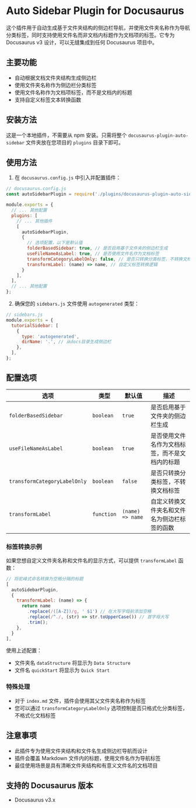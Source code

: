 # Auto Sidebar Plugin for Docusaurus

这个插件用于自动生成基于文件夹结构的侧边栏导航，并使用文件夹名称作为导航分类标签，同时支持使用文件名而非文档内标题作为文档项的标签。它专为 Docusaurus v3 设计，可以无缝集成到任何 Docusaurus 项目中。

## 主要功能

- 自动根据文档文件夹结构生成侧边栏
- 使用文件夹名称作为侧边栏分类标签
- 使用文件名称作为文档项标签，而不是文档内的标题
- 支持自定义标签文本转换函数

## 安装方法

这是一个本地插件，不需要从 npm 安装。只需将整个 `docusaurus-plugin-auto-sidebar` 文件夹放在您项目的 `plugins` 目录下即可。

## 使用方法

1. 在 `docusaurus.config.js` 中引入并配置插件：

```js
// docusaurus.config.js
const autoSidebarPlugin = require('./plugins/docusaurus-plugin-auto-sidebar');

module.exports = {
  // ... 其他配置
  plugins: [
    // ... 其他插件
    [
      autoSidebarPlugin,
      {
        // 选项配置，以下是默认值
        folderBasedSidebar: true, // 是否启用基于文件夹的侧边栏生成
        useFileNameAsLabel: true, // 是否使用文件名作为文档标签
        transformCategoryLabelOnly: false, // 是否只转换分类标签，不转换文档标签
        transformLabel: (name) => name, // 自定义标签转换逻辑
      }
    ],
  ],
  // ... 其他配置
};
```

2. 确保您的 `sidebars.js` 文件使用 `autogenerated` 类型：

```js
// sidebars.js
module.exports = {
  tutorialSidebar: [
    {
      type: 'autogenerated',
      dirName: '.', // 从docs目录生成侧边栏
    },
  ],
};
```

## 配置选项

| 选项 | 类型 | 默认值 | 描述 |
| --- | --- | --- | --- |
| `folderBasedSidebar` | `boolean` | `true` | 是否启用基于文件夹的侧边栏生成 |
| `useFileNameAsLabel` | `boolean` | `true` | 是否使用文件名作为文档标签，而不是文档内的标题 |
| `transformCategoryLabelOnly` | `boolean` | `false` | 是否只转换分类标签，不转换文档标签 |
| `transformLabel` | `function` | `(name) => name` | 自定义转换文件夹名和文件名为侧边栏标签的函数 |

### 标签转换示例

如果您想自定义文件夹名称和文件名的显示方式，可以提供 `transformLabel` 函数：

```js
// 将驼峰式命名转换为空格分隔的标题
[
  autoSidebarPlugin,
  {
    transformLabel: (name) => {
      return name
        .replace(/([A-Z])/g, ' $1') // 在大写字母前添加空格
        .replace(/^./, (str) => str.toUpperCase()) // 首字母大写
        .trim();
    },
  }
],
```

使用上述配置：
- 文件夹名 `dataStructure` 将显示为 `Data Structure`
- 文件名 `quickStart` 将显示为 `Quick Start`

### 特殊处理

- 对于 `index.md` 文件，插件会使用其父文件夹名称作为标签
- 您可以通过 `transformCategoryLabelOnly` 选项控制是否只格式化分类标签，不格式化文档标签

## 注意事项

- 此插件专为使用文件夹结构和文件名生成侧边栏导航而设计
- 插件会覆盖 Markdown 文件内的标题，使用文件名作为导航标签
- 最佳使用场景是具有清晰文件夹结构和有意义文件名的文档项目

## 支持的 Docusaurus 版本

- Docusaurus v3.x 